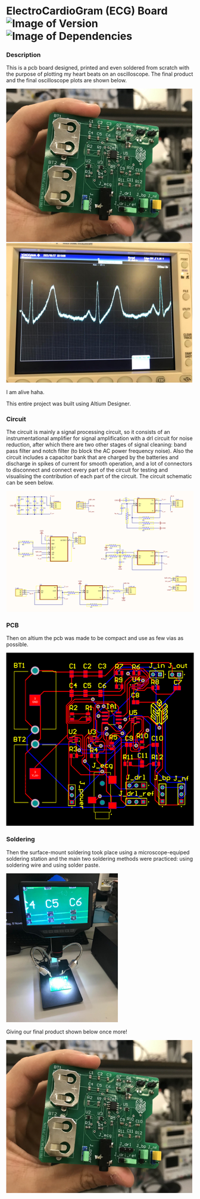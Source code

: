 # ElectroCardioGram (ECG) Board &nbsp; ![Image of Version](https://img.shields.io/badge/version-v1.0-green) ![Image of Dependencies](https://img.shields.io/badge/dependencies-up%20to%20date-brightgreen)

### Description

This is a pcb board designed, printed and even soldered from scratch with the purpose of plotting my heart beats on an oscilloscope. The final product and the final oscilloscope plots are shown below.

<img src="./assets/board_soldered.jpg" alt="final board" width=500 />

<img src="./assets/ecg_graph.jpeg" alt="ecg oscilloscope plot" width=500 />

I am alive haha.

This entire project was built using Altium Designer.

### Circuit

The circuit is mainly a signal processing circuit, so it consists of an instrumentational amplifier for signal amplification with a drl circuit for noise reduction, after which there are two other stages of signal cleaning: band pass filter and notch filter (to block the AC power frequency noise). Also the circuit includes a capacitor bank that are charged by the batteries and discharge in spikes of current for smooth operation, and a lot of connectors to disconnect and connect every part of the circuit for testing and visualising the contribution of each part of the circuit. The circuit schematic can be seen below.

![schematic](./assets/schematic.png)

### PCB

Then on altium the pcb was made to be compact and use as few vias as possible.

![pcb](./assets/pcb_1.png)

### Soldering

Then the surface-mount soldering took place using a microscope-equiped soldering station and the main two soldering methods were practiced: using soldering wire and using solder paste.

<img src="./assets/soldering_station.jpeg" alt="soldering station" width=300 />

Giving our final product shown below once more!

<img src="./assets/board_soldered.jpg" alt="final board" width=500 />
